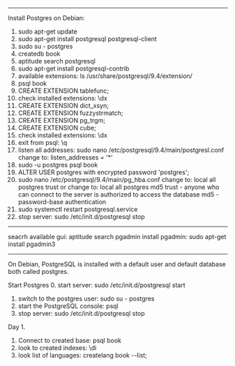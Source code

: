 ---------------------
Install Postgres on Debian:
1. sudo apt-get update
2. sudo apt-get install postgresql postgresql-client
3. sudo su - postgres
4. createdb book
5. aptitude search postgresql
6. sudo apt-get install postgresql-contrib
7. available extensions: ls /usr/share/postgresql/9.4/extension/
8. psql book
9. CREATE EXTENSION tablefunc;
10. check installed extensions: \dx
11. CREATE EXTENSION dict_xsyn;
12. CREATE EXTENSION fuzzystrmatch;
13. CREATE EXTENSION pg_trgm;
14. CREATE EXTENSION cube;
15. check installed extensions: \dx
16. exit from psql: \q
17. listen all addresses: sudo nano /etc/postgresql/9.4/main/postgresl.conf
change to: listen_addresses = '*'
18. sudo -u postgres psql book
19. ALTER USER postgres with encrypted password 'postgres';
20. sudo nano /etc/postgresql/9.4/main/pg_hba.conf
change to: local   all         postgres                          trust
or change to: local   all         postgres                          md5
trust - anyone who can connect to the server is authorized to access the database
md5 - password-base authentication
21. sudo systemctl restart postgresql.service
22. stop server: sudo /etc/init.d/postgresql stop

---------------------------------------------

seacrh available gui: aptitude search pgadmin
install pgadmin: sudo apt-get install pgadmin3
_____________________________________________


On Debian, PostgreSQL is installed with a default user and default database both called postgres.

Start Postgres
0. start server: sudo /etc/init.d/postgresql start
1. switch to the postgres user: sudo su - postgres 
2. start the PostgreSQL console: psql
3. stop server: sudo /etc/init.d/postgresql stop

Day 1.

1. Connect to created base: psql book
2. look to created indexes: \di
3. look  list of languages: createlang book --list;